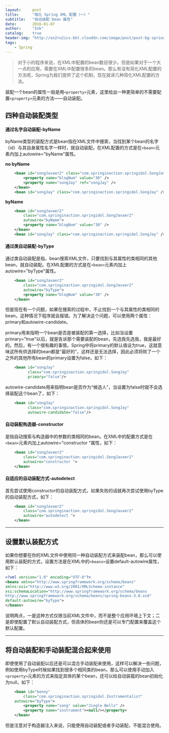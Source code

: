 ```yaml
---
layout:     post
title:      "简化 Spring XML 配置（一）"
subtitle:   "自动装配 bean 属性"
date:       2016-01-07
author:     "Ink"
catalog:    true
header-img: "http://ox2ru2icv.bkt.clouddn.com/image/post/post-bg-spring.jpg"
tags:
    - Spring
---
```


> 对于小的程序来说，在XML中配置的bean数目很少。但是如果对于一个大一点的应用，需要在XML中配置很多的bean。那么有没有简化XML配置的方法呢，Spring为我们提供了这个机制，现在就讲几种简化XML配置的方法。

装配一个bean的属性一般是用`<property>`元素，这里给出一种更简单的不需要配置`<property>`元素的方法——自动装配。
## 四种自动装配类型
#### 通过名字自动装配-byName
byName类型的装配方式是bean指在XML文件中搜索，当找到某个bean的名字（id）与其自身属性名字一样时，就自动装配。在XML配置的方式是在`<bean>`元素内加上autowire="byName"属性。

**no byName**

```xml
	<bean id="songJavaer2" class="com.springinaction.springidol.SongJavaer2">
		<property name="blogNum" value="30" />
		<property name="songJay" ref="songJay" />
	</bean>
	<bean id="songJay" class="com.springinaction.springidol.SongJay" />
```

**byName**

```xml
	<bean id="songJavaer2"
		class="com.springinaction.springidol.SongJavaer2"
		autowire="byName">
		<property name="blogNum" value="30" />
	</bean>
	<bean id="songJay" class="com.springinaction.springidol.SongJay" />
```

#### 通过类自动装配-byType
通过类自动装配是指，bean搜索XML文件，只要找到与其属性的类相同的其他bean，就自动装配。在XML配置的方式是在`<bean>`元素内加上autowire="byType"属性。

```xml
	<bean id="songJavaer2"
		class="com.springinaction.springidol.SongJavaer2"
		autowire="byType">
		<property name="blogNum" value="30" />
	</bean>
```

但是现在有一个问题，如果在搜索的过程中，不止找到一个与其属性的类相同的bean，这种情况下程序就会报错。为了解决这个问题，可以使用两个属性：primary和autowire-candidate。

primary用来指明一个bean是否是被装配的第一选择，比如当设置primary="true"以后，就是告诉那个需要装配的bean，先选我先选我，我是最好的。然后，有一个很有趣的事情，Spring中将primary的默认值设为true，这就意味这所有供选择的bean都是“最好的”，这样还是无法选择，因此必须将除了一个之外的其他所有bean的primary设置为false，如下：

```xml
	<bean id="songJay"
		  class="com.springinaction.springidol.SongJay"
		  primary="false"/>
```

autowire-candidate用来指明bean是否作为“候选人”，当设置为false时就不会选择装配这个bean了，如下：

```xml
	<bean id="songJay"
		  class="com.springinaction.springidol.SongJay"
		  autowire-candidate="false"/>
```

#### 自动装配构造器-constructor
是指自动搜索与构造器中的参数的类相同的bean。在XML中的配置方式是在`<bean>`元素内加上autowire="constructor "属性，如下：

```xml
	<bean id="songJavaer2"
		class="com.springinaction.springidol.SongJavaer2"
		autowire="constructor ">
	</bean>
```

#### 自适应的自动装配方式-autodetect
首先尝试使用constructor的自动装配方式，如果失败的话就再次尝试使用byType的自动装配方式，如下：

```xml
	<bean id="songJavaer2"
		class="com.springinaction.springidol.SongJavaer2"
		autowire="autodetect ">
	</bean>
```

---

## 设置默认装配方式
如果你想要在你的XML文件中使用同一种自动装配方式来装配bean，那么可以使用默认装配的方式，设置方法是在XML中的`<beans>`设置default-autowire属性，如下：

```xml
<?xml version="1.0" encoding="UTF-8"?>
<beans xmlns="http://www.springframework.org/schema/beans"
xmlns:xsi="http://www.w3.org/2001/XMLSchema-instance"
xsi:schemaLocation="http://www.springframework.org/schema/beans
http://www.springframework.org/schema/beans/spring-beans-3.0.xsd"
default-autowire="byType">
</beans>
```

说明两点，一是这种方式仅限当前XML文件中，而不是整个应用环境上下文；二是即使配置了默认自动装配方式，但具体的bean你还是可以专门配置来覆盖这个默认配置。

---

## 将自动装配和手动装配混合起来使用
即使使用了自动装配以后还是可以混合手动装配来使用，这样可以解决一些问题，例如使用byType时候如果找到很多个相同类的bean，那么可以使用手动加入`<property>`元素的方式来指定具体的某个bean，还可以给自动装载的bean初始化为null，如下：

```xml
	<bean id="kenny"
		class="com.springinaction.springidol.Instrumentalist"
	autowire="byType">
		<property name="song" value="Jingle Bells" />
		<property name="instrument"><null/></property>
	</bean>
```

但是注意对于构造器注入来说，只能使用自动装配或者手动装配，不能混合使用。

